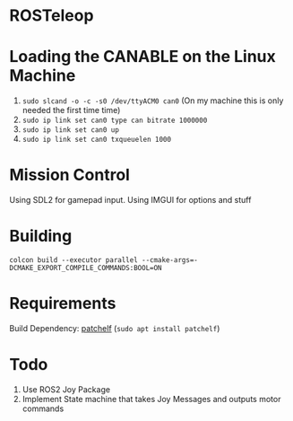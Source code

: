 # ROSTeleop

# Loading the CANABLE on the Linux Machine
1. `sudo slcand -o -c -s0 /dev/ttyACM0 can0` (On my machine this is only needed the first time time)
2. `sudo ip link set can0 type can bitrate 1000000`
3. `sudo ip link set can0 up`
4. `sudo ip link set can0 txqueuelen 1000`

# Mission Control
Using SDL2 for gamepad input. Using IMGUI for options and stuff

# Building
`colcon build --executor parallel --cmake-args=-DCMAKE_EXPORT_COMPILE_COMMANDS:BOOL=ON`

# Requirements 
Build Dependency: [patchelf](https://github.com/NixOS/patchelf) (`sudo apt install patchelf`)

# Todo 
1. Use ROS2 Joy Package
2. Implement State machine that takes Joy Messages and outputs motor commands
